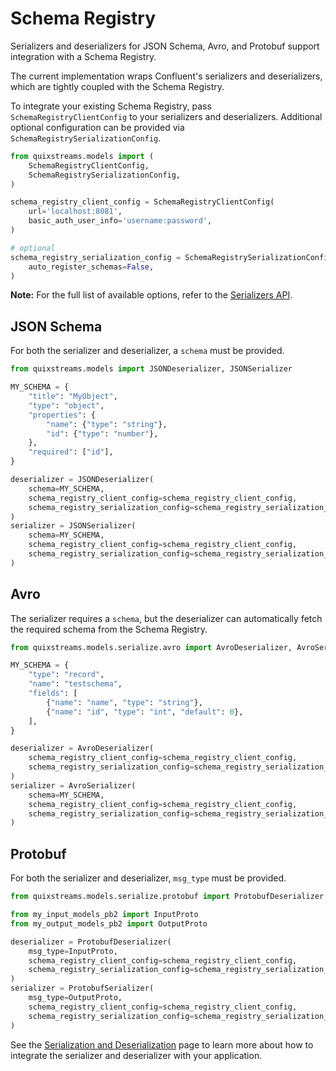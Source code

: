 # Schema Registry

Serializers and deserializers for JSON Schema, Avro, and Protobuf support integration with a Schema Registry.

The current implementation wraps Confluent's serializers and deserializers, which are tightly coupled with the Schema Registry.

To integrate your existing Schema Registry, pass `SchemaRegistryClientConfig` to your serializers and deserializers. Additional optional configuration can be provided via `SchemaRegistrySerializationConfig`.

```python
from quixstreams.models import (
    SchemaRegistryClientConfig,
    SchemaRegistrySerializationConfig,
)

schema_registry_client_config = SchemaRegistryClientConfig(
    url='localhost:8081',
    basic_auth_user_info='username:password',
)

# optional
schema_registry_serialization_config = SchemaRegistrySerializationConfig(
    auto_register_schemas=False,
)
```

**Note:** For the full list of available options, refer to the [Serializers API](./api-reference/serialization.md).

## JSON Schema

For both the serializer and deserializer, a `schema` must be provided.

```python
from quixstreams.models import JSONDeserializer, JSONSerializer

MY_SCHEMA = {
    "title": "MyObject",
    "type": "object",
    "properties": {
        "name": {"type": "string"},
        "id": {"type": "number"},
    },
    "required": ["id"],
}

deserializer = JSONDeserializer(
    schema=MY_SCHEMA,
    schema_registry_client_config=schema_registry_client_config,
    schema_registry_serialization_config=schema_registry_serialization_config,
)
serializer = JSONSerializer(
    schema=MY_SCHEMA,
    schema_registry_client_config=schema_registry_client_config,
    schema_registry_serialization_config=schema_registry_serialization_config,
)
```

## Avro

The serializer requires a `schema`, but the deserializer can automatically fetch the required schema from the Schema Registry.

```python
from quixstreams.models.serialize.avro import AvroDeserializer, AvroSerializer

MY_SCHEMA = {
    "type": "record",
    "name": "testschema",
    "fields": [
        {"name": "name", "type": "string"},
        {"name": "id", "type": "int", "default": 0},
    ],
}

deserializer = AvroDeserializer(
    schema_registry_client_config=schema_registry_client_config,
    schema_registry_serialization_config=schema_registry_serialization_config,
)
serializer = AvroSerializer(
    schema=MY_SCHEMA,
    schema_registry_client_config=schema_registry_client_config,
    schema_registry_serialization_config=schema_registry_serialization_config,
)
```

## Protobuf

For both the serializer and deserializer, `msg_type` must be provided.

```python
from quixstreams.models.serialize.protobuf import ProtobufDeserializer, ProtobufSerializer

from my_input_models_pb2 import InputProto
from my_output_models_pb2 import OutputProto

deserializer = ProtobufDeserializer(
    msg_type=InputProto,
    schema_registry_client_config=schema_registry_client_config,
    schema_registry_serialization_config=schema_registry_serialization_config,
)
serializer = ProtobufSerializer(
    msg_type=OutputProto,
    schema_registry_client_config=schema_registry_client_config,
    schema_registry_serialization_config=schema_registry_serialization_config,
)
```

See the [Serialization and Deserialization](./serialization.md) page to learn more about how to integrate the serializer and deserializer with your application.
